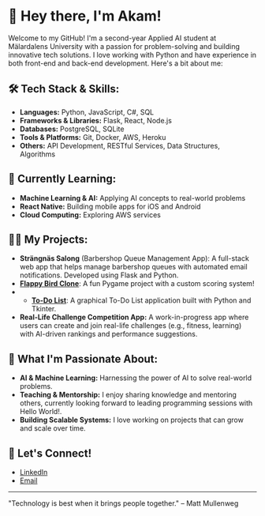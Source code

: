 # 👋 Hey there, I'm Akam!

Welcome to my GitHub! I'm a second-year Applied AI student at Mälardalens University with a passion for problem-solving and building innovative tech solutions. I love working with Python and have experience in both front-end and back-end development. Here's a bit about me:

## 🛠️ Tech Stack & Skills:
- **Languages:** Python, JavaScript, C#, SQL
- **Frameworks & Libraries:** Flask, React, Node.js
- **Databases:** PostgreSQL, SQLite
- **Tools & Platforms:** Git, Docker, AWS, Heroku
- **Others:** API Development, RESTful Services, Data Structures, Algorithms

## 🌱 Currently Learning:
- **Machine Learning & AI:** Applying AI concepts to real-world problems
- **React Native:** Building mobile apps for iOS and Android
- **Cloud Computing:** Exploring AWS services

## 👨‍💻 My Projects:
- **Strängnäs Salong** (Barbershop Queue Management App): A full-stack web app that helps manage barbershop queues with automated email notifications. Developed using Flask and Python.
- **[Flappy Bird Clone](https://github.com/akamazizi/Flappy-bird-Clone)**: A fun Pygame project with a custom scoring system!
- - **[To-Do List](https://github.com/akamazizi/to-do-list)**: A graphical To-Do List application built with Python and Tkinter.
- **Real-Life Challenge Competition App:** A work-in-progress app where users can create and join real-life challenges (e.g., fitness, learning) with AI-driven rankings and performance suggestions.

## 🚀 What I'm Passionate About:
- **AI & Machine Learning:** Harnessing the power of AI to solve real-world problems.
- **Teaching & Mentorship:** I enjoy sharing knowledge and mentoring others, currently looking forward to leading programming sessions with Hello World!.
- **Building Scalable Systems:** I love working on projects that can grow and scale over time.

## 🔗 Let's Connect!
- [LinkedIn](https://www.linkedin.com/in/akam-azizi-932897213/)
- [Email](mailto:akam.azizi33@gmail.com)

---

"Technology is best when it brings people together." – Matt Mullenweg


